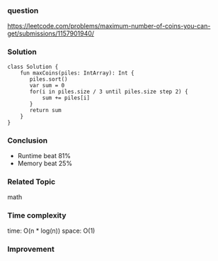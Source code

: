 ### question
https://leetcode.com/problems/maximum-number-of-coins-you-can-get/submissions/1157901940/

### Solution
```
class Solution {
    fun maxCoins(piles: IntArray): Int {
       piles.sort()
       var sum = 0
       for(i in piles.size / 3 until piles.size step 2) {
           sum += piles[i]
       } 
       return sum
    }
}
```
### Conclusion
- Runtime beat 81% 
- Memory beat 25%

### Related Topic
math

### Time complexity
time: O(n * log(n))
space: O(1)

### Improvement